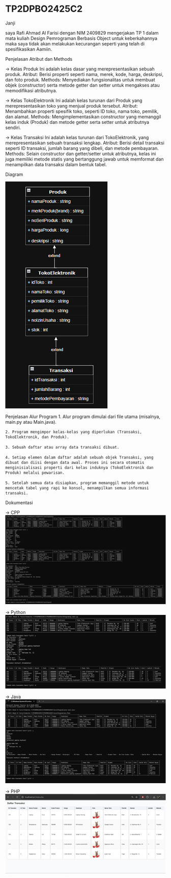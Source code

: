 # TP2DPBO2425C2

Janji

saya Rafi Ahmad Al Farisi dengan NIM 2409829
mengerjakan TP 1 dalam mata kuliah Design Pemrograman Berbasis Object
untuk keberkahannya maka saya tidak akan melakukan kecurangan
seperti yang telah di spesifikasikan Aamiin.

Penjelasan Atribut dan Methods

-> Kelas Produk
    Ini adalah kelas dasar yang merepresentasikan sebuah produk.
    Atribut: Berisi properti seperti nama, merek, kode, harga, deskripsi, dan foto produk.
    Methods: Menyediakan fungsionalitas untuk membuat objek (constructor) serta metode getter dan setter untuk mengakses atau memodifikasi atributnya.

-> Kelas TokoElektronik
    Ini adalah kelas turunan dari Produk yang merepresentasikan toko yang menjual produk tersebut.
    Atribut: Menambahkan properti spesifik toko, seperti ID toko, nama toko, pemilik, dan alamat.
    Methods: Mengimplementasikan constructor yang memanggil kelas induk (Produk) dan metode getter serta setter untuk atributnya sendiri.

-> Kelas Transaksi
    Ini adalah kelas turunan dari TokoElektronik, yang merepresentasikan sebuah transaksi lengkap.
    Atribut: Berisi detail transaksi seperti ID transaksi, jumlah barang yang dibeli, dan metode pembayaran.
    Methods: Selain constructor dan getter/setter untuk atributnya, kelas ini juga memiliki metode statis yang bertanggung jawab untuk memformat dan menampilkan data transaksi dalam bentuk tabel.

Diagram

![Diagram](Design/design.png)

Penjelasan Alur Program
    1. Alur program dimulai dari file utama (misalnya, main.py atau Main.java).

    2. Program mengimpor kelas-kelas yang diperlukan (Transaksi, TokoElektronik, dan Produk).

    3. Sebuah daftar atau array data transaksi dibuat.

    4. Setiap elemen dalam daftar adalah sebuah objek Transaksi, yang dibuat dan diisi dengan data awal. Proses ini secara otomatis menginisialisasi properti dari kelas induknya (TokoElektronik dan Produk) melalui pewarisan.

    5. Setelah semua data disiapkan, program memanggil metode untuk mencetak tabel yang rapi ke konsol, menampilkan semua informasi transaksi.

Dokumentasi

-> CPP
![CPP](Cpp/Dokumentasi/dokumentasiCPP.png)

-> Python
![Python](Python/Dokumentasi/Py1.png)

-> Java
![Java](Java/Dokumentasi/Java1.png)

-> PHP
![PHP](Php/Dokumentasi/php1.png)